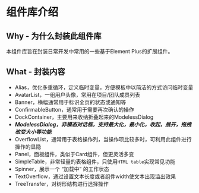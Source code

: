 # 组件库介绍

## Why - 为什么封装此组件库

本组件库旨在封装日常开发中常用的一些基于Element Plus的扩展组件。

## What - 封装内容

- Alias，优化多重循环，定义临时变量，方便模板中以简洁的方式访问临时变量
- AvatarList，一组用户头像，常用在项目/团队成员列表
- Banner，横幅通常用于标识全页的状态或通知等
- ConfirmableButton，通常用于需要再次确认的操作
- DockContainer，主要用来收纳折叠起来的ModelessDialog
- ***ModelessDialog，非模态对话框，支持最大化，最小化，收起，展开，拖拽改变大小等功能***
- OverflowList，通常用于表格操作列，当操作项比较多时，可利用此组件进行操作的显隐
- Panel，面板组件，类似于Card组件，但更灵活多变
- SimpleTable，非常轻量的表格组件，只使用`HTML table`实现常见功能
- Spinner，展示一个 “加载中” 的工作状态
- TextOverflow，通过设置文本长度或者组件width使文本出现溢出效果
- TreeTransfer，对树形结构进行选择操作
